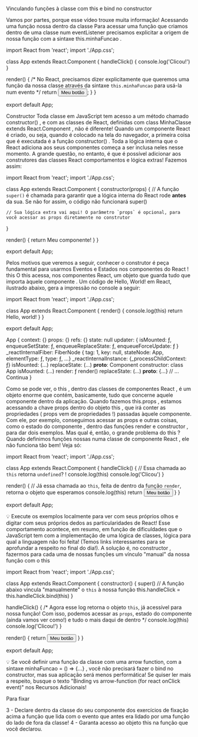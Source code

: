 Vinculando funções à classe com this e bind no constructor

Vamos por partes, porque esse vídeo trouxe muita informação!
Acessando uma função nossa dentro da classe
Para acessar uma função que criamos dentro de uma classe num eventListener precisamos explicitar a origem de nossa função com a sintaxe this.minhaFuncao .

import React from 'react';
import './App.css';

class App extends React.Component {
  handleClick() {
    console.log('Clicou!')
  }

  render() {
    /* No React, precisamos dizer explicitamente que queremos uma função da nossa classe
    através da sintaxe `this.minhaFuncao` para usá-la num evento */
    return <button type="button" onClick={this.handleClick}>Meu botão</button>;
  }
}

export default App;

Constructor
Toda classe em JavaScript tem acesso a um método chamado constructor() , e com as classes de React, definidas com class MinhaClasse extends React.Component , não é diferente! Quando um componente React é criado, ou seja, quando é colocado na tela do navegador, a primeira coisa que é executada é a função constructor() . Toda a lógica interna que o React adiciona aos seus componentes começa a ser inclusa neles nesse momento.
A grande questão, no entanto, é que é possível adicionar aos construtores das classes React comportamentos e lógica extras! Fazemos assim:

import React from 'react';
import './App.css';

class App extends React.Component {
  constructor(props) {
    // A função `super()` é chamada para garantir que a lógica interna do React rode **antes** da sua. Se não for assim, o código não funcionará
    super()

    // Sua lógica extra vai aqui! O parâmetro `props` é opcional, para você acessar as props diretamente no construtor
  }

  render() {
    return <span>Meu componente!</span>
  }
}

export default App;

Pelos motivos que veremos a seguir, conhecer o construtor é peça fundamental para usarmos Eventos e Estados nos componentes do React !
this
O this acessa, nos componentes React, um objeto que guarda tudo que importa àquele componente . Um código de Hello, World! em React, ilustrado abaixo, gera a impressão no console a seguir:

import React from 'react';
import './App.css';

class App extends React.Component {
  render() {
    console.log(this)
    return <span>Hello, world!</span>
  }
}

export default App;

App {
  context: {}
  props: {}
  refs: {}
  state: null
  updater: { isMounted: ƒ, enqueueSetState: ƒ, enqueueReplaceState: ƒ, enqueueForceUpdate: ƒ }
  _reactInternalFiber: FiberNode { tag: 1, key: null, stateNode: App, elementType: ƒ, type: ƒ, …}
  _reactInternalInstance: {_processChildContext: ƒ}
  isMounted: (...)
  replaceState: (...)
  __proto__: Component
    constructor: class App
    isMounted: (...)
    render: ƒ render()
    replaceState: (...)
    __proto__: {...}
  // ... Continua
  }

  Como se pode ver, o this , dentro das classes de componentes React , é um objeto enorme que contém, basicamente, tudo que concerne aquele componente dentro da aplicação. Quando fazemos this.props , estamos acessando a chave props dentro do objeto this , que irá conter as propriedades ( props vem de propriedades !) passadas àquele componente. Com ele, por exemplo, conseguimos acessar as props e outras coisas, como o estado do componente , dentro das funções render e constructor , para dar dois exemplos.
Mas qual é, então, o grande problema do this ? Quando definimos funções nossas numa classe de componente React , ele não funciona tão bem! Veja só:

import React from 'react';
import './App.css';

class App extends React.Component {
  handleClick() {
    // Essa chamada ao `this` retorna `undefined`? !
    console.log(this)
    console.log('Clicou')
  }

  render() {
    // Já essa chamada ao `this`, feita de dentro da função `render`, retorna o objeto que esperamos
    console.log(this)
    return <button onClick={this.handleClick}>Meu botão</button>
  }
}

export default App;

💡 Execute os exemplos localmente para ver com seus próprios olhos e digitar com seus próprios dedos as particularidades de React!
Esse comportamento acontece, em resumo, em função de dificuldades que o JavaScript tem com a implementação de uma lógica de classes, lógica para qual a linguagem não foi feita! (Temos links interessantes para se aprofundar a respeito no final do dia!). A solução é, no constructor , fazermos para cada uma de nossas funções um vínculo "manual" da nossa função com o this

import React from 'react';
import './App.css';

class App extends React.Component {
  constructor() {
    super()
    // A função abaixo vincula "manualmente" o `this` à nossa função
    this.handleClick = this.handleClick.bind(this)
  }

  handleClick() {
    /* Agora esse log retorna o objeto `this`, já acessível para nossa função!
    Com isso, podemos acessar as `props`, estado do componente (ainda vamos ver como!)
    e tudo o mais daqui de dentro */
    console.log(this)
    console.log('Clicou!')
  }

  render() {
    return <button onClick={this.handleClick}>Meu botão</button>
  }
}

export default App;

💡 Se você definir uma função da classe com uma arrow function, com a sintaxe minhaFuncao = () => {...} , você não precisará fazer o bind no constructor, mas sua aplicação será menos performática! Se quiser ler mais a respeito, busque o texto "Binding vs arrow-function (for react onClick event)" nos Recursos Adicionais!

Para fixar

3 - Declare dentro da classe do seu componente dos exercícios de fixação acima a função que lida com o evento que antes era lidado por uma função do lado de fora da classe!
4 - Garanta acesso ao objeto this na função que você declarou.